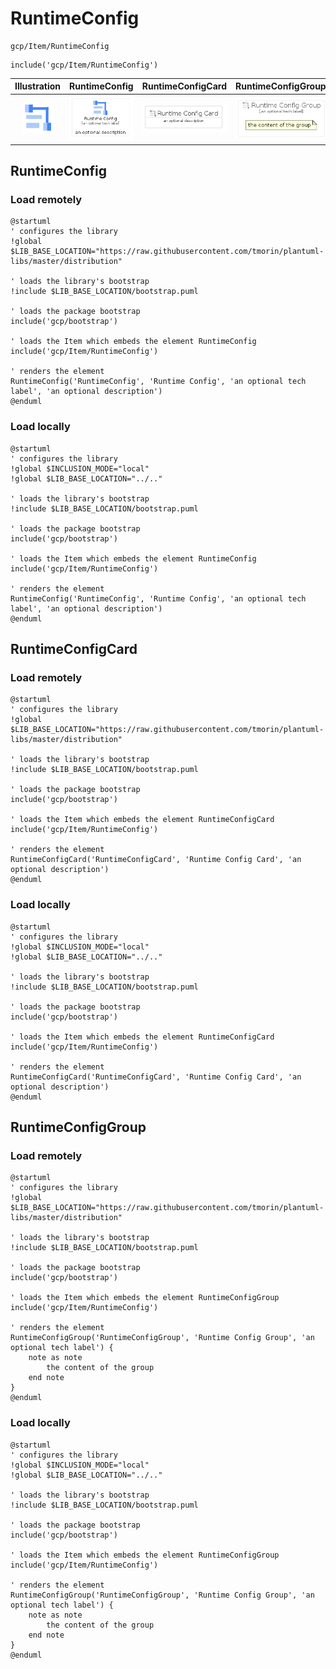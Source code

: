 # RuntimeConfig


```text
gcp/Item/RuntimeConfig
```

```text
include('gcp/Item/RuntimeConfig')
```



| Illustration | RuntimeConfig | RuntimeConfigCard | RuntimeConfigGroup |
| :---: | :---: | :---: | :---: |
| ![illustration for Illustration](../../gcp/Item/RuntimeConfig.png) | ![illustration for RuntimeConfig](../../gcp/Item/RuntimeConfig.Local.png) | ![illustration for RuntimeConfigCard](../../gcp/Item/RuntimeConfigCard.Local.png) | ![illustration for RuntimeConfigGroup](../../gcp/Item/RuntimeConfigGroup.Local.png) |




## RuntimeConfig

### Load remotely
```plantuml
@startuml
' configures the library
!global $LIB_BASE_LOCATION="https://raw.githubusercontent.com/tmorin/plantuml-libs/master/distribution"

' loads the library's bootstrap
!include $LIB_BASE_LOCATION/bootstrap.puml

' loads the package bootstrap
include('gcp/bootstrap')

' loads the Item which embeds the element RuntimeConfig
include('gcp/Item/RuntimeConfig')

' renders the element
RuntimeConfig('RuntimeConfig', 'Runtime Config', 'an optional tech label', 'an optional description')
@enduml
```

### Load locally
```plantuml
@startuml
' configures the library
!global $INCLUSION_MODE="local"
!global $LIB_BASE_LOCATION="../.."

' loads the library's bootstrap
!include $LIB_BASE_LOCATION/bootstrap.puml

' loads the package bootstrap
include('gcp/bootstrap')

' loads the Item which embeds the element RuntimeConfig
include('gcp/Item/RuntimeConfig')

' renders the element
RuntimeConfig('RuntimeConfig', 'Runtime Config', 'an optional tech label', 'an optional description')
@enduml
```

## RuntimeConfigCard

### Load remotely
```plantuml
@startuml
' configures the library
!global $LIB_BASE_LOCATION="https://raw.githubusercontent.com/tmorin/plantuml-libs/master/distribution"

' loads the library's bootstrap
!include $LIB_BASE_LOCATION/bootstrap.puml

' loads the package bootstrap
include('gcp/bootstrap')

' loads the Item which embeds the element RuntimeConfigCard
include('gcp/Item/RuntimeConfig')

' renders the element
RuntimeConfigCard('RuntimeConfigCard', 'Runtime Config Card', 'an optional description')
@enduml
```

### Load locally
```plantuml
@startuml
' configures the library
!global $INCLUSION_MODE="local"
!global $LIB_BASE_LOCATION="../.."

' loads the library's bootstrap
!include $LIB_BASE_LOCATION/bootstrap.puml

' loads the package bootstrap
include('gcp/bootstrap')

' loads the Item which embeds the element RuntimeConfigCard
include('gcp/Item/RuntimeConfig')

' renders the element
RuntimeConfigCard('RuntimeConfigCard', 'Runtime Config Card', 'an optional description')
@enduml
```

## RuntimeConfigGroup

### Load remotely
```plantuml
@startuml
' configures the library
!global $LIB_BASE_LOCATION="https://raw.githubusercontent.com/tmorin/plantuml-libs/master/distribution"

' loads the library's bootstrap
!include $LIB_BASE_LOCATION/bootstrap.puml

' loads the package bootstrap
include('gcp/bootstrap')

' loads the Item which embeds the element RuntimeConfigGroup
include('gcp/Item/RuntimeConfig')

' renders the element
RuntimeConfigGroup('RuntimeConfigGroup', 'Runtime Config Group', 'an optional tech label') {
    note as note
        the content of the group
    end note
}
@enduml
```

### Load locally
```plantuml
@startuml
' configures the library
!global $INCLUSION_MODE="local"
!global $LIB_BASE_LOCATION="../.."

' loads the library's bootstrap
!include $LIB_BASE_LOCATION/bootstrap.puml

' loads the package bootstrap
include('gcp/bootstrap')

' loads the Item which embeds the element RuntimeConfigGroup
include('gcp/Item/RuntimeConfig')

' renders the element
RuntimeConfigGroup('RuntimeConfigGroup', 'Runtime Config Group', 'an optional tech label') {
    note as note
        the content of the group
    end note
}
@enduml
```


